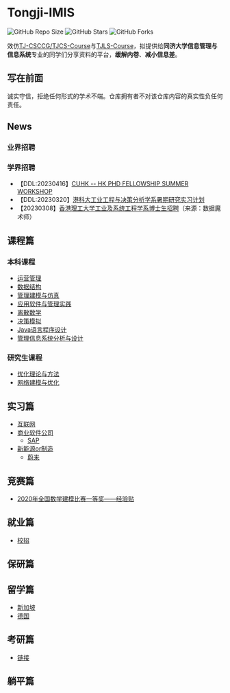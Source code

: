 # Tongji-IMIS

![GitHub Repo Size](https://img.shields.io/github/repo-size/yuzhenfeng2002/Tongji-IMIS)
![GitHub Stars](https://img.shields.io/github/stars/yuzhenfeng2002/Tongji-IMIS?color=yellow)
![GitHub Forks](https://img.shields.io/github/forks/yuzhenfeng2002/Tongji-IMIS?color=green&label=Fork)

效仿[TJ-CSCCG/TJCS-Course](https://github.com/TJ-CSCCG/TJCS-Course)与[TJLS-Course](https://github.com/jwyjohn/TJLS-Course)，拟提供给**同济大学信息管理与信息系统**专业的同学们分享资料的平台，**缓解内卷**、**减小信息差**。

## 写在前面

诚实守信，拒绝任何形式的学术不端。仓库拥有者不对该仓库内容的真实性负任何责任。

## News

### 业界招聘

### 学界招聘

- 【DDL:20230416】[CUHK -- HK PHD FELLOWSHIP SUMMER WORKSHOP](http://hkpfs.erg.cuhk.edu.hk/)
- 【DDL:20230320】[港科大工业工程与决策分析学系暑期研究实习计划](https://mp.weixin.qq.com/s/aWGtwh9Mtq8L9495p8lc-g)
- 【20230308】[香港理工大学工业及系统工程学系博士生招聘](https://mp.weixin.qq.com/s/sts-bSfjnwjVV2gypg6nfg)（来源：数据魔术师）

## 课程篇

### 本科课程

- [运营管理](https://github.com/yuzhenfeng2002/Tongji-IMIS/tree/main/Course#运营管理)
- [数据结构](https://github.com/yuzhenfeng2002/Tongji-IMIS/tree/main/Course#数据结构)
- [管理建模与仿真](https://github.com/yuzhenfeng2002/Tongji-IMIS/tree/main/Course#管理建模与仿真)
- [应用软件与管理实践](https://github.com/yuzhenfeng2002/Tongji-IMIS/tree/main/Course#应用软件与管理实践)
- [离散数学](https://github.com/yuzhenfeng2002/Tongji-IMIS/tree/main/Course#离散数学)
- [决策模拟](https://github.com/yuzhenfeng2002/Tongji-IMIS/tree/main/Course#决策模拟)
- [Java语言程序设计](https://github.com/yuzhenfeng2002/Tongji-IMIS/tree/main/Course#Java语言程序设计)
- [管理信息系统分析与设计](https://github.com/yuzhenfeng2002/Tongji-IMIS/tree/main/Course#管理信息系统分析与设计)

### 研究生课程

- [优化理论与方法](https://github.com/seanys/Optimality-Theory-Algorithm)
- [网络建模与优化](https://github.com/seanys/Transportation-and-Optimization-Notes)

## 实习篇

- [互联网]()
- [商业软件公司](Intern/商业软件公司)
  - [SAP](Intern/商业软件公司/SAP.md)
- [新能源or制造](Intern/新能源or制造)
  - [蔚来](Intern/新能源or制造/蔚来.md)

## 竞赛篇

- [2020年全国数学建模比赛一等奖——经验贴](https://github.com/seanys/CUMCM2020-Desert-Game)

## 就业篇

- [校招](https://github.com/yuzhenfeng2002/Tongji-IMIS/tree/main/Work#)

## 保研篇


## 留学篇

- [新加坡](https://github.com/yuzhenfeng2002/Tongji-IMIS/tree/main/Graduate_Oversea#新加坡)
- [德国](https://github.com/yuzhenfeng2002/Tongji-IMIS/tree/main/Graduate_Oversea#德国)

## 考研篇

- [链接](Graduate_Exam/README.md)

## 躺平篇

